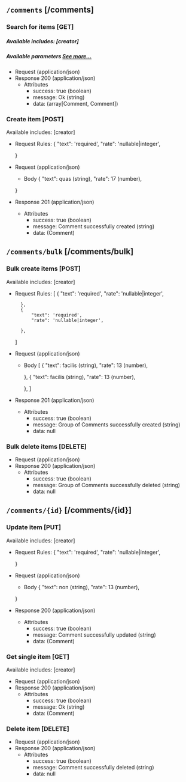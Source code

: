 ## <code>/comments</code> [/comments]

### Search for items [GET]
##### Available includes: [creator]
##### Available parameters <a href="#header-filters">See more...</a>
+ Request (application/json)
    <!-- include(request/header.md) -->
+ Response 200 (application/json)
    + Attributes         
        + success: true (boolean)
        + message: Ok (string)
        + data: (array[Comment, Comment])

<!-- include(response/401.md) -->
<!-- include(response/500.md) -->
### Create item [POST]
Available includes: [creator]
+ Request Rules:
    {
            "text": 'required',
            "rate": 'nullable|integer',

    }
+ Request (application/json)
    <!-- include(request/header.md) -->
    + Body
    {
            "text": quas (string),
            "rate": 17 (number),

    }
+ Response 201 (application/json)
    + Attributes         
        + success: true (boolean)
        + message: Comment successfully created (string)
        + data: (Comment)

<!-- include(response/401.md) -->
<!-- include(response/422.md) -->
<!-- include(response/500.md) -->

## <code>/comments/bulk</code> [/comments/bulk]
### Bulk create items [POST]
Available includes: [creator]
+ Request Rules:
    [
        {
            "text": 'required',
            "rate": 'nullable|integer',

        },
        {
            "text": 'required',
            "rate": 'nullable|integer',

        },
    ]
+ Request (application/json)
    <!-- include(request/header.md) -->
    + Body
    [
        {
            "text": facilis (string),
            "rate": 13 (number),

        },
        {
            "text": facilis (string),
            "rate": 13 (number),

        },
    ]
+ Response 201 (application/json)
    + Attributes         
        + success: true (boolean)
        + message: Group of Comments successfully created (string)
        + data: null

<!-- include(response/401.md) -->
<!-- include(response/422.md) -->
<!-- include(response/500.md) -->
### Bulk delete items [DELETE]
+ Request (application/json)
    <!-- include(request/header.md) -->    
+ Response 200 (application/json)
    + Attributes         
        + success: true (boolean)
        + message: Group of Comments successfully deleted (string)
        + data: null

<!-- include(response/401.md) -->
<!-- include(response/404.md) -->
<!-- include(response/500.md) -->

## <code>/comments/{id}</code> [/comments/{id}]
### Update item [PUT]
Available includes: [creator]
<!-- include(parameters/id.md) -->
+ Request Rules:
    {
            "text": 'required',
            "rate": 'nullable|integer',

    }
+ Request (application/json)
    <!-- include(request/header.md) -->
    + Body
    {
            "text": non (string),
            "rate": 13 (number),

    }
+ Response 200 (application/json)
    + Attributes         
        + success: true (boolean)
        + message: Comment successfully updated (string)
        + data: (Comment)

<!-- include(response/401.md) -->
<!-- include(response/404.md) -->
<!-- include(response/422.md) -->
<!-- include(response/500.md) -->
### Get single item [GET]
Available includes: [creator]
<!-- include(parameters/id.md) -->
+ Request (application/json)
    <!-- include(request/header.md) -->
+ Response 200 (application/json)
    + Attributes         
        + success: true (boolean)
        + message: Ok (string)
        + data: (Comment)

<!-- include(response/401.md) -->
<!-- include(response/404.md) -->
<!-- include(response/500.md) -->
### Delete item [DELETE]
<!-- include(parameters/id.md) -->
+ Request (application/json)
    <!-- include(request/header.md) -->    
+ Response 200 (application/json)
    + Attributes         
        + success: true (boolean)
        + message: Comment successfully deleted (string)
        + data: null

<!-- include(response/401.md) -->
<!-- include(response/404.md) -->
<!-- include(response/500.md) -->



